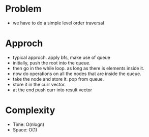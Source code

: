# Problem
- we have to do a simple level order traversal

# Approch
- typical approch. apply bfs, make use of queue
- initially, push the root into the queue. 
- then go in the while loop. as long as there is elements inside it. 
- now do operations on all the nodes that are inside the queue. 
- take the node and store it. pop from queue.
- store it in the curr vector. 
- at the end push curr into result vector  


# Complexity

- Time: O(nlogn)
- Space: O(1)